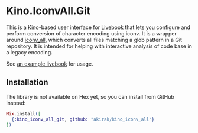 # Kino.IconvAll.Git

This is a [Kino](https://github.com/livebook-dev/kino)-based user interface for
[Livebook](https://livebook.dev/) that lets you configure and perform conversion
of character encoding using iconv. It is a wrapper around
[iconv_all](https://github.com/akirak/iconv_all), which converts all files
matching a glob pattern in a Git repository. It is intended for helping with
interactive analysis of code base in a legacy encoding.

See [an example livebook](./sample.livemd) for usage.

## Installation

The library is not available on Hex yet, so you can install from GitHub instead:

```elixir
Mix.install([
  {:kino_iconv_all_git, github: "akirak/kino_iconv_all"}
])
```
